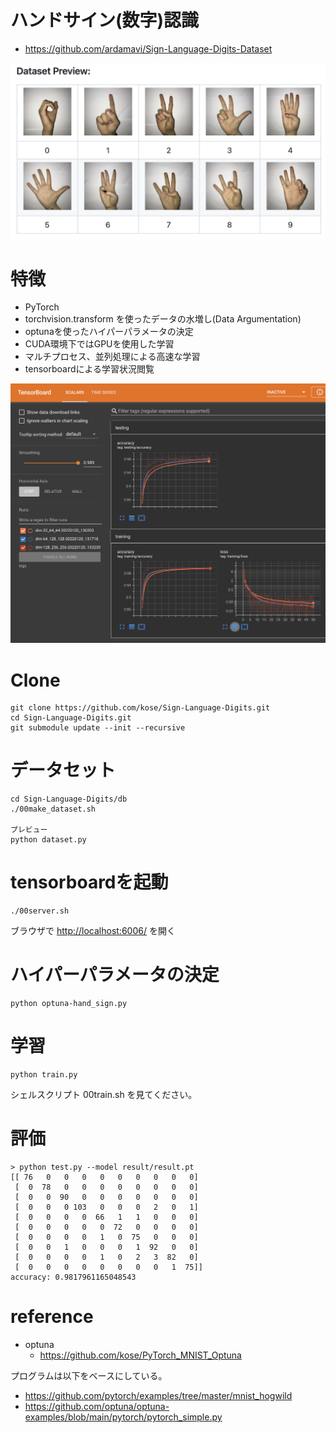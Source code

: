 # ハンドサイン(数字)認識

- https://github.com/ardamavi/Sign-Language-Digits-Dataset


![digit-sign](images/digit-sign.png)

# 特徴

- PyTorch
- torchvision.transform を使ったデータの水増し(Data Argumentation)
- optunaを使ったハイパーパラメータの決定
- CUDA環境下ではGPUを使用した学習
- マルチプロセス、並列処理による高速な学習
- tensorboardによる学習状況閲覧

![tensorboard](images/tensorboard.png)

# Clone

```
git clone https://github.com/kose/Sign-Language-Digits.git
cd Sign-Language-Digits.git
git submodule update --init --recursive
```

# データセット

```
cd Sign-Language-Digits/db
./00make_dataset.sh

プレビュー
python dataset.py
```


# tensorboardを起動

```
./00server.sh
```

ブラウザで [http://localhost:6006/](http://localhost:6006/) を開く

# ハイパーパラメータの決定

```
python optuna-hand_sign.py
```

# 学習

```
python train.py 
```

シェルスクリプト 00train.sh を見てください。

# 評価

```
> python test.py --model result/result.pt 
[[ 76   0   0   0   0   0   0   0   0   0]
 [  0  78   0   0   0   0   0   0   0   0]
 [  0   0  90   0   0   0   0   0   0   0]
 [  0   0   0 103   0   0   0   2   0   1]
 [  0   0   0   0  66   1   1   0   0   0]
 [  0   0   0   0   0  72   0   0   0   0]
 [  0   0   0   0   1   0  75   0   0   0]
 [  0   0   1   0   0   0   1  92   0   0]
 [  0   0   0   0   1   0   2   3  82   0]
 [  0   0   0   0   0   0   0   0   1  75]]
accuracy: 0.9817961165048543
```

# reference

- optuna
  - https://github.com/kose/PyTorch_MNIST_Optuna

プログラムは以下をベースにしている。

- https://github.com/pytorch/examples/tree/master/mnist_hogwild
- https://github.com/optuna/optuna-examples/blob/main/pytorch/pytorch_simple.py

